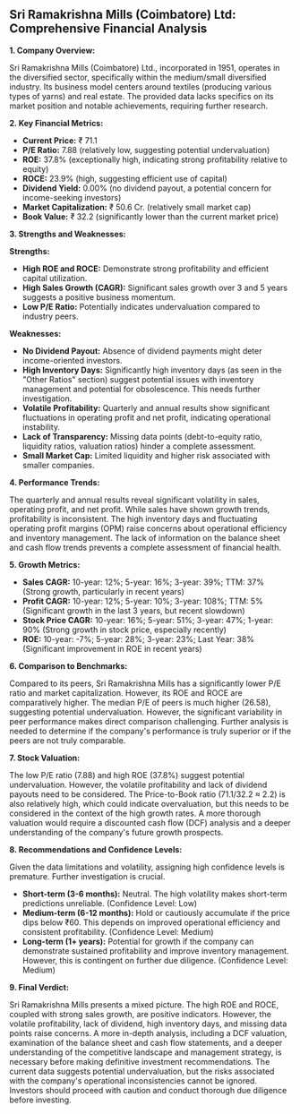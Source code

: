 ## Sri Ramakrishna Mills (Coimbatore) Ltd: Comprehensive Financial Analysis

**1. Company Overview:**

Sri Ramakrishna Mills (Coimbatore) Ltd., incorporated in 1951, operates in the diversified sector, specifically within the medium/small diversified industry.  Its business model centers around textiles (producing various types of yarns) and real estate.  The provided data lacks specifics on its market position and notable achievements, requiring further research.

**2. Key Financial Metrics:**

* **Current Price:** ₹ 71.1
* **P/E Ratio:** 7.88 (relatively low, suggesting potential undervaluation)
* **ROE:** 37.8% (exceptionally high, indicating strong profitability relative to equity)
* **ROCE:** 23.9% (high, suggesting efficient use of capital)
* **Dividend Yield:** 0.00% (no dividend payout, a potential concern for income-seeking investors)
* **Market Capitalization:** ₹ 50.6 Cr. (relatively small market cap)
* **Book Value:** ₹ 32.2 (significantly lower than the current market price)


**3. Strengths and Weaknesses:**

**Strengths:**

* **High ROE and ROCE:**  Demonstrate strong profitability and efficient capital utilization.
* **High Sales Growth (CAGR):**  Significant sales growth over 3 and 5 years suggests a positive business momentum.
* **Low P/E Ratio:**  Potentially indicates undervaluation compared to industry peers.

**Weaknesses:**

* **No Dividend Payout:**  Absence of dividend payments might deter income-oriented investors.
* **High Inventory Days:**  Significantly high inventory days (as seen in the "Other Ratios" section) suggest potential issues with inventory management and potential for obsolescence.  This needs further investigation.
* **Volatile Profitability:** Quarterly and annual results show significant fluctuations in operating profit and net profit, indicating operational instability.
* **Lack of Transparency:**  Missing data points (debt-to-equity ratio, liquidity ratios, valuation ratios) hinder a complete assessment.
* **Small Market Cap:**  Limited liquidity and higher risk associated with smaller companies.


**4. Performance Trends:**

The quarterly and annual results reveal significant volatility in sales, operating profit, and net profit. While sales have shown growth trends, profitability is inconsistent.  The high inventory days and fluctuating operating profit margins (OPM) raise concerns about operational efficiency and inventory management.  The lack of information on the balance sheet and cash flow trends prevents a complete assessment of financial health.

**5. Growth Metrics:**

* **Sales CAGR:** 10-year: 12%; 5-year: 16%; 3-year: 39%; TTM: 37% (Strong growth, particularly in recent years)
* **Profit CAGR:** 10-year: 12%; 5-year: 10%; 3-year: 108%; TTM: 5% (Significant growth in the last 3 years, but recent slowdown)
* **Stock Price CAGR:** 10-year: 16%; 5-year: 51%; 3-year: 47%; 1-year: 90% (Strong growth in stock price, especially recently)
* **ROE:** 10-year: -7%; 5-year: 28%; 3-year: 23%; Last Year: 38% (Significant improvement in ROE in recent years)

**6. Comparison to Benchmarks:**

Compared to its peers, Sri Ramakrishna Mills has a significantly lower P/E ratio and market capitalization.  However, its ROE and ROCE are comparatively higher.  The median P/E of peers is much higher (26.58), suggesting potential undervaluation.  However, the significant variability in peer performance makes direct comparison challenging.  Further analysis is needed to determine if the company's performance is truly superior or if the peers are not truly comparable.

**7. Stock Valuation:**

The low P/E ratio (7.88) and high ROE (37.8%) suggest potential undervaluation.  However, the volatile profitability and lack of dividend payouts need to be considered.  The Price-to-Book ratio (71.1/32.2 ≈ 2.2) is also relatively high, which could indicate overvaluation, but this needs to be considered in the context of the high growth rates.  A more thorough valuation would require a discounted cash flow (DCF) analysis and a deeper understanding of the company's future growth prospects.

**8. Recommendations and Confidence Levels:**

Given the data limitations and volatility, assigning high confidence levels is premature.  Further investigation is crucial.

* **Short-term (3-6 months):**  Neutral.  The high volatility makes short-term predictions unreliable. (Confidence Level: Low)
* **Medium-term (6-12 months):**  Hold or cautiously accumulate if the price dips below ₹60.  This depends on improved operational efficiency and consistent profitability. (Confidence Level: Medium)
* **Long-term (1+ years):**  Potential for growth if the company can demonstrate sustained profitability and improve inventory management.  However, this is contingent on further due diligence. (Confidence Level: Medium)


**9. Final Verdict:**

Sri Ramakrishna Mills presents a mixed picture.  The high ROE and ROCE, coupled with strong sales growth, are positive indicators.  However, the volatile profitability, lack of dividend, high inventory days, and missing data points raise concerns.  A more in-depth analysis, including a DCF valuation, examination of the balance sheet and cash flow statements, and a deeper understanding of the competitive landscape and management strategy, is necessary before making definitive investment recommendations.  The current data suggests potential undervaluation, but the risks associated with the company's operational inconsistencies cannot be ignored.  Investors should proceed with caution and conduct thorough due diligence before investing.
